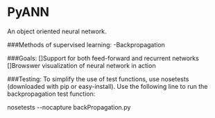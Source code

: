 PyANN
=====

An object oriented neural network.

###Methods of supervised learning:
-Backpropagation

###Goals:
[]Support for both feed-forward and recurrent networks
[]Browswer visualization of neural network in action

###Testing:
To simplify the use of test functions, use nosetests (downloaded with pip or
easy-install). Use the following line to run the backpropagation test
function:

nosetests --nocapture backPropagation.py

